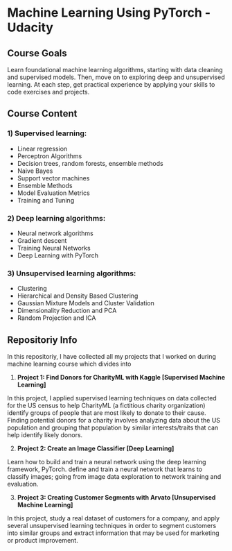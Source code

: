 # Machine Learning Using PyTorch - Udacity

## Course Goals
Learn foundational machine learning algorithms, starting with data cleaning and supervised models. Then, move on to exploring deep and unsupervised learning. At each step, get practical experience by applying your skills to code exercises and projects. 


## Course Content
### 1) Supervised learning:
- Linear regression
- Perceptron Algorithms
- Decision trees, random forests, ensemble methods
- Naive Bayes
- Support vector machines
- Ensemble Methods
- Model Evaluation Metrics
- Training and Tuning
### 2) Deep learning algorithms:
- Neural network algorithms
- Gradient descent
- Training Neural Networks
- Deep Learning with PyTorch
### 3) Unsupervised learning algorithms:
- Clustering
- Hierarchical and Density Based Clustering
- Gaussian Mixture Models and Cluster Validation
- Dimensionality Reduction and PCA
- Random Projection and ICA

## Repositoriy Info
In this repositoriy, I have collected all my projects that I worked on during machine learning course which divides into 
1) **Project 1: Find Donors for CharityML with Kaggle [Supervised Machine Learning]**

In this project, I applied supervised learning techniques on data collected for the US census to help CharityML (a fictitious charity organization) identify groups of people that are most likely to donate to their cause. Finding potential donors for a charity involves analyzing data about the US population and grouping that population by similar interests/traits that can help identify likely donors.

2) **Project 2: Create an Image Classifier [Deep Learning]**

Learn how to build and train a neural network using the deep learning framework, PyTorch. define and train a neural network that learns to classify images; going from image data exploration to network training and evaluation.

3) **Project 3: Creating Customer Segments with Arvato [Unsupervised Machine Learning]**

In this project, study a real dataset of customers for a company, and apply several unsupervised learning techniques in order to segment customers into similar groups and extract information that may be used for marketing or product improvement.
